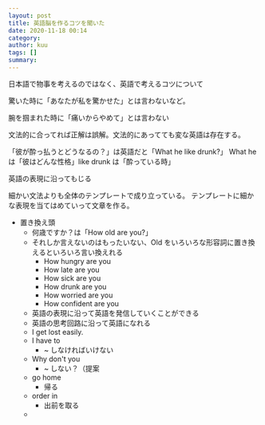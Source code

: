 ```yaml
---
layout: post
title: 英語脳を作るコツを聞いた
date: 2020-11-18 00:14
category: 
author: kuu
tags: []
summary: 
---
```


日本語で物事を考えるのではなく、英語で考えるコツについて

驚いた時に「あなたが私を驚かせた」とは言わないなど。

腕を掴まれた時に「痛いからやめて」とは言わない

文法的に合ってれば正解は誤解。文法的にあってても変な英語は存在する。

「彼が酔っ払うとどうなるの？」は英語だと「What he like drunk?」
What he は「彼はどんな性格」like drunk は「酔っている時」

英語の表現に沿ってもじる

細かい文法よりも全体のテンプレートで成り立っている。
テンプレートに細かな表現を当てはめていって文章を作る。

- 置き換え頭
  - 何歳ですか？は「How old are you?」
  - それしか言えないのはもったいない、Old をいろいろな形容詞に置き換えるといろいろ言い換えれる
    - How hungry are you
    - How late are you
    - How sick are you
    - How drunk are you
    - How worried are you
    - How confident are you
  - 英語の表現に沿って英語を発信していくことができる
  - 英語の思考回路に沿って英語になれる
  - I get lost easily.
  - I have to 
    - ~ しなければいけない
  - Why don't you 
    - ~ しない？（提案
  - go home
    - 帰る
  - order in
    - 出前を取る
  - 